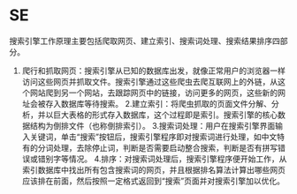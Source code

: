 # SE
搜索引擎工作原理主要包括爬取网页、建立索引、搜索词处理、搜索结果排序四部分。
1. 爬行和抓取网页：搜索引擎从已知的数据库出发，就像正常用户的浏览器一样访问这些网页并抓取文件。搜索引擎通过这些爬虫去爬互联网上的外链，从这个网站爬到另一个网站，去跟踪网页中的链接，访问更多的网页，这些新的网址会被存入数据库等待搜索。
2.建立索引：将爬虫抓取的页面文件分解、分析，并以巨大表格的形式存入数据库，这个过程即是索引。搜索引擎的核心数据结构为倒排文件（也称倒排索引）。
3.搜索词处理：用户在搜索引擎界面输入关键词，单击“搜索”按钮后，搜索引擎程序即对搜索词进行处理，如中文特有的分词处理，去除停止词，判断是否需要启动整合搜索，判断是否有拼写错误或错别字等情况。
4.排序：对搜索词处理后，搜索引擎程序便开始工作，从索引数据库中找出所有包含搜索词的网页，并且根据排名算法计算出哪些网页应该排在前面，然后按照一定格式返回到“搜索”页面并对搜索引擎加以优化。

